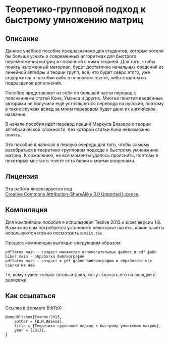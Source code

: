 Теоретико-групповой подход к быстрому умножению матриц
======================================================

## Описание

Данное учебное пособие предназначено для студентов, которые хотели бы больше узнать
о современных алгоритмах для быстрого перемножения матриц и связанной с ними теорией.
Для того, чтобы понять изложенный материал, будет достаточно начальных сведений из
линейной алгебры и теории групп, всё, что будет сверх этого, уже содержится в пособии
либо в основном тексте, либо в одном из подразделов дополнения.

Пособие представляет из себя по большей части перевод с пояснениями статей Кона,
Уманса и других. Многие понятия введённые авторами не получили ещё устоявшегося перевода на русский, поэтому в таких случаях вслед за моим переводом будет дано их
английское название.

В начале пособия идёт перевод лекций Маркуса Блазера о теории алгебраической сложности, без которой статьи Кона невозможно понять.

Это пособие я написал в первую очередь для того, чтобы самому разобраться в теоретико-групповом подходе к быстрому умножению матриц. К сожалению, не все моменты удалось прояснить, поэтому в некоторых местах в тексте есть блоки с моими вопросами. 

## Лицензия

Эта работа лицензируется под  
[Creative Commons Attribution-ShareAlike 3.0 Unported License](http://creativecommons.org/licenses/by-sa/3.0/).

## Компиляция

Для компиляции пособия я использовал Texlive 2013 и biber версии 1.8. Возможно вам потребуется установить некоторые 
пакеты, какие пакеты используются можно посмотреть в `main.tex`.

Процесс компиляции выглядит следующим образом:
```
pdflatex main - создаст множество вспомогательных файлов и pdf файл
biber main - обработка библиографии
pdflatex main - создаст в pdf файле библиографию и обработает все ссылки на неё
```

Те, кому нужен только готовый файл, могут скачать его на вкладке с релизами.

## Как ссылаться

Ссылка в формате BibTeX:
```
@unpublished{Ivanov:2013,
    author = {Д.М.Иванов},
    title = {Теоретико-групповой подход к быстрому умножению матриц},
    year = {2013},
}
```
